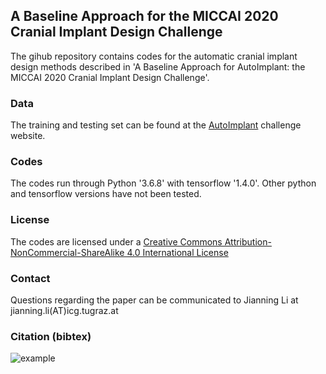 ## A Baseline Approach for the MICCAI 2020 Cranial Implant Design Challenge

The gihub repository contains codes for the automatic cranial implant design methods described in 'A Baseline Approach for AutoImplant: the MICCAI 2020 Cranial Implant Design Challenge'.
### Data
The training and testing set can be found at the [AutoImplant](https://autoimplant.grand-challenge.org/) challenge website. 
### Codes
The codes run through Python '3.6.8' with tensorflow '1.4.0'. Other python and tensorflow versions have not been tested.




### License
The codes are licensed under a [Creative Commons Attribution-NonCommercial-ShareAlike 4.0 International License](https://github.com/Jianningli/autoimplant/blob/master/LICENSE)

### Contact
Questions regarding the paper can be communicated to Jianning Li at jianning.li(AT)icg.tugraz.at
### Citation (bibtex)

![example](https://github.com/Jianningli/autoimplant/blob/master/images/completion_robustness.png)

